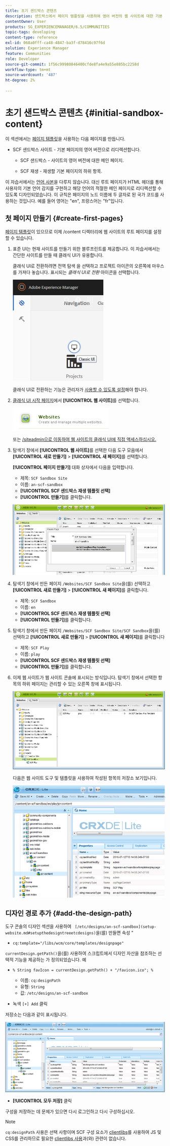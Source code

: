 ```yaml
---
title: 초기 샌드박스 콘텐츠
description: 샌드박스에서 페이지 템플릿을 사용하여 영어 버전의 웹 사이트에 대한 기본 페이지와 기본 페이지의 하위 페이지를 만드는 방법에 대해 알아봅니다.
contentOwner: User
products: SG_EXPERIENCEMANAGER/6.5/COMMUNITIES
topic-tags: developing
content-type: reference
exl-id: 068a0fff-ca48-4847-ba3f-d78416c97f6d
solution: Experience Manager
feature: Communities
role: Developer
source-git-commit: 1f56c99980846400cfde8fa4e9a55e885bc2258d
workflow-type: tm+mt
source-wordcount: '487'
ht-degree: 2%

---
```


# 초기 샌드박스 콘텐츠 {#initial-sandbox-content}

이 섹션에서는 [페이지 템플릿](initial-app.md#createthepagetemplate)을 사용하는 다음 페이지를 만듭니다.

* SCF 샌드박스 사이트 - 기본 페이지의 영어 버전으로 리디렉션합니다.

   * SCF 샌드박스 - 사이트의 영어 버전에 대한 메인 페이지.

   * SCF 재생 - 재생할 기본 페이지의 하위 항목.

이 자습서에서는 [언어 사본](../../help/sites-administering/tc-prep.md)을 다루지 않습니다. 대신 루트 페이지가 HTML 헤더를 통해 사용자의 기본 언어 감지를 구현하고 해당 언어의 적절한 메인 페이지로 리디렉션할 수 있도록 디자인되었습니다. 이 규칙은 페이지의 노드 이름에 두 글자로 된 국가 코드를 사용하는 것입니다. 예를 들어 영어는 &quot;en&quot;, 프랑스어는 &quot;fr&quot;입니다.

## 첫 페이지 만들기 {#create-first-pages}

[페이지 템플릿](initial-app.md#createthepagetemplate)이 있으므로 이제 /content 디렉터리에 웹 사이트의 루트 페이지를 설정할 수 있습니다.

1. 표준 UI는 현재 사이트를 만들기 위한 블루프린트를 제공합니다. 이 자습서에서는 간단한 사이트를 만들 때 클래식 UI가 유용합니다.

   클래식 UI로 전환하려면 전역 탐색 을 선택하고 프로젝트 아이콘의 오른쪽에 마우스를 가져다 놓습니다. 표시되는 *클래식 UI로 전환* 아이콘을 선택합니다.

   ![클래식 ui](assets/classic-ui.png)

   클래식 UI로 전환하는 기능은 관리자가 [사용할 수 있도록 설정](../../help/sites-administering/enable-classic-ui.md)해야 합니다.

1. [클래식 UI 시작 페이지](http://localhost:4502/welcome.html)에서 **[!UICONTROL 웹 사이트]**&#x200B;를 선택합니다.

   ![classic-ui-website](assets/classic-ui-website.png)

   또는 [/siteadmin으로 이동하여 웹 사이트의 클래식 UI에 직접 액세스하십시오.](http://localhost:4502/siteadmin)

1. 탐색기 창에서 **[!UICONTROL 웹 사이트]**&#x200B;를 선택한 다음 도구 모음에서 **[!UICONTROL 새로 만들기]** > **[!UICONTROL 새 페이지]**&#x200B;를 선택합니다.

   **[!UICONTROL 페이지 만들기]** 대화 상자에서 다음을 입력합니다.

   * 제목: `SCF Sandbox Site`
   * 이름: `an-scf-sandbox`
   * **[!UICONTROL SCF 샌드박스 재생 템플릿 선택]**
   * **[!UICONTROL 만들기]**&#x200B;를 클릭합니다.

   ![classic-ui-create-page](assets/classic-ui-create-page.png)

1. 탐색기 창에서 만든 페이지 `/Websites/SCF Sandbox Site`을(를) 선택하고 **[!UICONTROL 새로 만들기]** > **[!UICONTROL 새 페이지]**&#x200B;를 클릭합니다.

   * 제목: `SCF Sandbox`
   * 이름: `en`
   * **[!UICONTROL SCF 샌드박스 재생 템플릿 선택]**
   * **[!UICONTROL 만들기]**&#x200B;를 클릭합니다.

1. 탐색기 창에서 만든 페이지 `/Websites/SCF Sandbox Site/SCF Sandbox`을(를) 선택하고 **[!UICONTROL 새로 만들기]** > **[!UICONTROL 새 페이지]**&#x200B;를 클릭합니다

   * 제목: `SCF Play`
   * 이름: `play`
   * **[!UICONTROL SCF 샌드박스 재생 템플릿 선택]**
   * **[!UICONTROL 만들기]**&#x200B;를 클릭합니다.

1. 이제 웹 사이트가 웹 사이트 콘솔에 표시되는 방식입니다. 탐색기 창에서 선택한 항목의 하위 페이지는 관리할 수 있는 오른쪽 창에 표시됩니다.

   ![classic-ui-website-page](assets/classic-ui-website-page.png)

   다음은 웹 사이트 도구 및 템플릿을 사용하여 작성된 항목의 저장소 보기입니다.

   ![classic-ui-repository-view](assets/classic-ui-repository-view.png)

## 디자인 경로 추가 {#add-the-design-path}

도구 콘솔의 디자인 섹션을 사용하여 ` [/etc/designs/an-scf-sandbox](setup-website.md#setupthedesigntreeetcdesigns)`을(를) 만들면 속성 &quot;

* `cq:template="/libs/wcm/core/templates/designpage"`

`currentDesign.getPath()`을(를) 사용하여 스크립트에서 디자인 자산을 참조하는 선택적 기능을 제공하는 가 정의되었습니다. 예

* `% String favIcon = currentDesign.getPath() + "/favicon.ico"; %`


   * 이름: `cq:designPath`
   * 유형: `String`
   * 값: `/etc/designs/an-scf-sandbox`

* 녹색 `[+] Add` 클릭

저장소는 다음과 같이 표시됩니다.

![classic-ui-repository-path](assets/classic-ui-repository-path.png)

* **[!UICONTROL 모두 저장]** 클릭

구성을 저장하는 데 문제가 있으면 다시 로그인하고 다시 구성하십시오.

>[!NOTE]
>
>`cq:designPath` 사용은 선택 사항이며 SCF 구성 요소가 [clientlibs](client-customize.md#clientlibs-for-scf)를 사용하여 JS 및 CSS를 관리하므로 필요한 [clientlibs 사용](develop-app.md#includeclientlibsintemplate)과(와) 관련이 없습니다.
